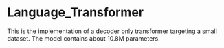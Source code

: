 # Language_Transformer
This is the implementation of a decoder only transformer targeting a small dataset. The model contains about 10.8M parameters. 
